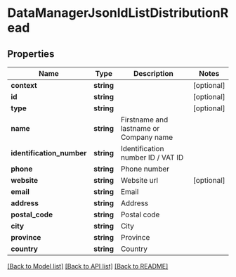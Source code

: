# DataManagerJsonldListDistributionRead

## Properties
Name | Type | Description | Notes
------------ | ------------- | ------------- | -------------
**context** | **string** |  | [optional] 
**id** | **string** |  | [optional] 
**type** | **string** |  | [optional] 
**name** | **string** | Firstname and lastname or Company name | 
**identification_number** | **string** | Identification number ID / VAT ID | 
**phone** | **string** | Phone number | 
**website** | **string** | Website url | [optional] 
**email** | **string** | Email | 
**address** | **string** | Address | 
**postal_code** | **string** | Postal code | 
**city** | **string** | City | 
**province** | **string** | Province | 
**country** | **string** | Country | 

[[Back to Model list]](../../README.md#documentation-for-models) [[Back to API list]](../../README.md#documentation-for-api-endpoints) [[Back to README]](../../README.md)

